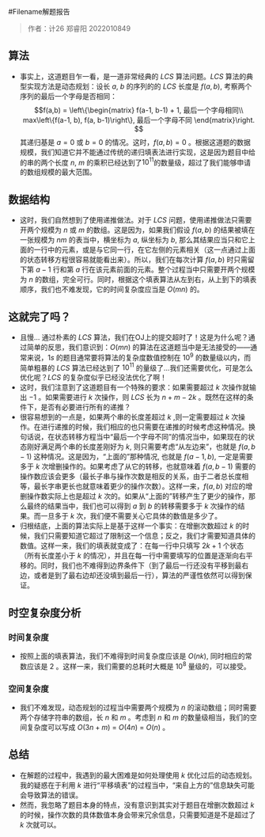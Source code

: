#Filename解题报告
> 作者：计26 郑睿阳 2022010849

## 算法
* 事实上，这道题目乍一看，是一道非常经典的 $LCS$ 算法问题。$LCS$ 算法的典型实现方法是动态规划：设长 $a$, $b$ 的序列的的 $LCS$ 长度是 $f(a,b)$, 考察两个序列的最后一个字母是否相同：
$$f(a,b) = \left\{\begin{matrix}
f(a-1, b-1) + 1, 最后一个字母相同\\
max\left\{f(a-1, b), f(a, b-1)\right\}, 最后一个字母不同
\end{matrix}\right.
$$
其递归基是 $a = 0$ 或 $b = 0$ 的情况。这时，$f(a,b) = 0$ 。根据这道题的数据规模，我们知道它并不能通过传统的递归填表法进行实现，这是因为题目中给的串的两个长度 $n$, $m$ 的乘积已经达到了$10^{11}$的数量级，超过了我们能够申请的数组规模的最大范围。

## 数据结构
* 这时，我们自然想到了使用递推做法。对于 $LCS$ 问题，使用递推做法只需要开两个规模为 $n$ 或 $m$ 的数组。这是因为，如果我们假设 $f(a,b)$ 的结果被填在一张规模为 $nm$ 的表当中，横坐标为 $a$, 纵坐标为 $b$, 那么其结果应当只和它上面的一行中的元素，或是与它同一行，在它左侧的元素相关（这一点通过上面的状态转移方程很容易就能看出来）。所以，我们在每次计算 $f(a, b)$ 时只需留下第 $a-1$ 行和第 $a$ 行在该元素前面的元素。整个过程当中只需要开两个规模为 $n$ 的数组，完全可行。同时，根据这个填表算法从左到右，从上到下的填表顺序，我们也不难发现，它的时间复杂度应当是 $O(mn)$ 的。

## 这就完了吗？
* 且慢... 通过朴素的 $LCS$ 算法，我们在OJ上的提交超时了！这是为什么呢？通过简单的反思，我们意识到：$O(mn)$ 的算法在这道题当中是无法接受的——通常来说，$1s$ 的题目通常要将算法的复杂度数值控制在 $10^9$ 的数量级以内，而简单粗暴的 $LCS$ 算法已经达到了 $10^{11}$ 的量级了...我们还需要优化，可是怎么优化呢？$LCS$ 的复杂度似乎已经没法优化了啊！
* 这时，我们注意到了这道题目有一个特殊的要求：如果需要超过 $k$ 次操作就输出 $-1$ 。如果需要进行 $k$ 次操作，则 $LCS$ 长为 $n+m-2k$ 。既然在这样的条件下，是否有必要进行所有的递推？
* 很容易想到的一点是，如果两个串的长度差超过 $k$ ,则一定需要超过 $k$ 次操作。在进行递推的时候，我们相应的也只需要在递推的时候考虑这种情况。换句话说，在状态转移方程当中“最后一个字母不同”的情况当中，如果现在的状态刚好满足两个串的长度差刚好为 $k$, 则只需要考虑“从左边来”，也就是 $f(a,b-1)$ 这种情况。这是因为，“上面的”那种情况, 也就是 $f(a-1,b)$, 一定是需要多于 $k$ 次增删操作的。如果考虑了从它的转移，也就意味着 $f(a, b-1)$ 需要的操作数应该会更多（最长子串与操作次数是相反的关系，由于二者总长度相等，最长字串更长也就意味着更少的操作次数）。这样一来，$f(a,b)$ 对应的增删操作数实际上也是超过 $k$ 次的。如果从“上面的”转移产生了更少的操作，那么最终的结果当中，我们也可以得到 $a$ 到 $b$ 的转移需要多于 $k$ 次操作的结果。而一旦多于 $k$ 次，我们便不需要关心它具体的数值是多少了。
* 归根结底，上面的算法实际上是基于这样一个事实：在增删次数超过 $k$ 的时候，我们只需要知道它超过了限制这一个信息；反之，我们才需要知道具体的数值。这样一来，我们的填表就变成了：在每一行中只填写 $2k+1$ 个状态 （所有长度差小于 $k$ 的情况），并且在每一行中需要填写的位置是逐渐向右平移的。同时，我们也不难得到边界条件下（到了最后一行还没有平移到最右边，或者是到了最右边却还没填到最后一行），算法的严谨性依然可以得到保证。

## 时空复杂度分析
### 时间复杂度
* 按照上面的填表算法，我们不难得到时间复杂度应该是 $O(nk)$, 同时相应的常数应该是 $2$ 。这样一来，我们需要的总耗时大概是 $10^8$ 量级的，可以接受。
### 空间复杂度
* 我们不难发现，动态规划的过程当中需要两个规模为 $n$ 的滚动数组；同时需要两个存储字符串的数组，长 $n$ 和 $m$ 。考虑到 $n$ 和 $m$ 的数量级相当，我们的空间复杂度可以写成 $O(3n+m)$ = $O(4n)$ = $O(n)$ 。

## 总结
* 在解题的过程中，我遇到的最大困难是如何处理使用 $k$ 优化过后的动态规划。我的疑惑在于利用 $k$ 进行“平移填表”的过程当中，“来自上方的”信息缺失可能会导致算法的错误。
* 然而，我忽略了题目本身的特点，没有意识到其实对于题目在增删次数超过 $k$ 的时候，操作次数的具体数值本身会带来冗余信息，只需要知道是不是超过了 $k$ 次就可以。